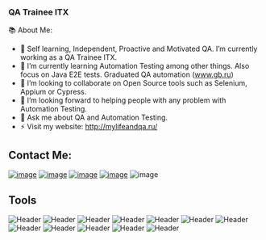 ### QA Trainee ITX

<!--
**podchasova11/podchasova11** is a ✨ _special_ ✨ repository because its `README.md` (this file) appears on your GitHub profile.

Here are some ideas to get you started:                                                                                           

- 🔭 I’m currently working on
- 🌱 I’m currently learning ...
- 👯 I’m looking to collaborate on ...
- 🤔 I’m looking for help with ...
- 💬 Ask me about ...
- 📫 How to reach me: ...
- 😄 Pronouns: ...
- ⚡ Fun fact: ...

-->
📚 About Me:
- 🔭 Self learning, Independent, Proactive and Motivated QA. I’m currently working as a QA Trainee ITX.
- 🌱 I’m currently learning Automation Testing among other things. Also focus on Java E2E tests. Graduated QA automation (www.gb.ru)
- 👯 I’m looking to collaborate on Open Source tools such as Selenium, Appium or Cypress.
- 🤔 I’m looking forward to helping people with any problem with Automation Testing.
- 💬 Ask me about QA and Automation Testing.
- ⚡ Visit my website: http://mylifeandqa.ru/


## Contact Me: 
[![image](https://user-images.githubusercontent.com/16668925/222896156-d7528d5e-e632-44eb-8e68-1c39e4d2de84.png)](https://www.facebook.com/ludmila.podchasova)
[![image](https://user-images.githubusercontent.com/16668925/222896183-4972ab06-9868-487e-8769-a13b4e9eda6b.png)](https://www.linkedin.com/in/mila-podchasova-b9b03511b/)
[![image](https://user-images.githubusercontent.com/16668925/222896211-f86a1839-5ef9-412c-a604-b24ca38e057a.png)](https://github.com/podchasova11)
[![image](https://user-images.githubusercontent.com/16668925/222896262-e22f8c51-788d-4eff-b989-716d377df498.png)](https://t.me/mila_podchasova)
![image](https://user-images.githubusercontent.com/16668925/222896357-59fd1df3-e28a-42e9-abf5-036fd10a35d1.png)

## Tools
![Header](https://img.shields.io/badge/Jira-090909?style=for-the-badge&logo=jira&logoColor=136be1)
![Header](https://img.shields.io/badge/Postman-090909?style=for-the-badge&logo=postman&logoColor=f76935)
![Header](https://img.shields.io/badge/Github-090909?style=for-the-badge&logo=github&logoColor=8cc4d7)
![Header](https://img.shields.io/badge/Figma-090909?style=for-the-badge&logo=figma&logoColor=7d5fa6)
![Header](https://img.shields.io/badge/Jenkins-090909?style=for-the-badge&logo=jenkins&logoColor=f7f7f7)
![Header](https://img.shields.io/badge/MySQL-090909?style=for-the-badge&logo=mysql&logoColor=00618a)
![Header](https://img.shields.io/badge/DevTools-090909?style=for-the-badge&logo=googlechrome&logoColor=2674f2)
![Header](https://img.shields.io/badge/Fiddler-090909?style=for-the-badge&logo=fiddler&logoColor=8cc4d7)
![Header](https://img.shields.io/badge/CharlesProxy-090909?style=for-the-badge&logo=charlesproxy&logoColor=8cc4d7)
![Header](https://img.shields.io/badge/Git-090909?style=for-the-badge&logo=git&logoColor=8cc4d7)
![Header](https://img.shields.io/badge/Docker-090909?style=for-the-badge&logo=docker&logoColor=8cc4d7)
![Header](https://img.shields.io/badge/SOAPUI-090909?style=for-the-badge&logo=soapui&logoColor=8cc4d7)











